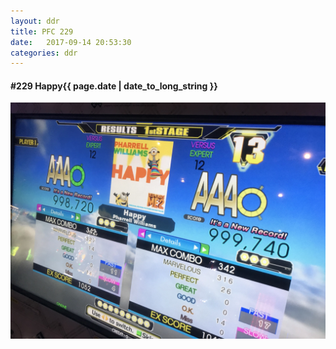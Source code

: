 ```yaml
---
layout: ddr
title: PFC 229
date:   2017-09-14 20:53:30
categories: ddr
---
```


#### **#229** Happy<span class="pull-right">{{ page.date | date_to_long_string }}</span>
![](/images/pfc/229_Happy.jpg)
